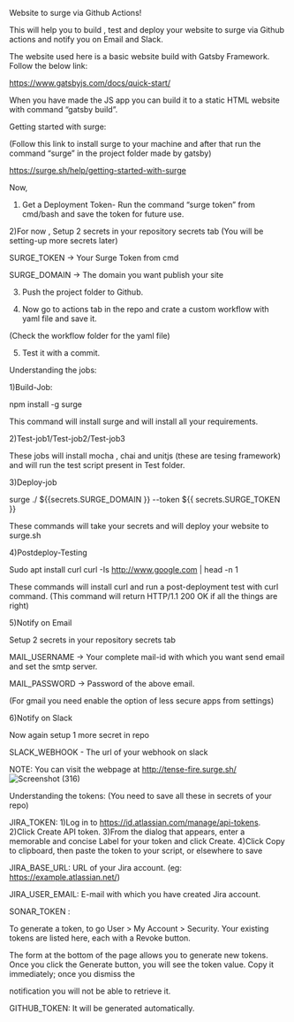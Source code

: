 Website to surge via Github Actions!


This will help you to build , test and deploy your website to surge via Github actions and notify you on Email and Slack.

The website used here is a basic website build with Gatsby Framework. Follow the below link:

https://www.gatsbyjs.com/docs/quick-start/

When you have made the JS app you can build it to a static HTML website with command “gatsby build”.


Getting started with surge: 

(Follow this link to install surge to your machine and after that run the command “surge” in the project folder made by gatsby)

https://surge.sh/help/getting-started-with-surge

 Now,
1)	Get a Deployment Token- Run the command “surge token” from cmd/bash and save the token for future use.

2)For now , Setup 2 secrets in your repository secrets tab (You will be setting-up more secrets later)

SURGE_TOKEN -> Your Surge Token from cmd

SURGE_DOMAIN -> The domain you want publish your site

3)	Push the project folder to Github.

4) Now go to actions tab in the repo and crate a custom workflow with yaml file and save it.

(Check the workflow folder for the yaml file)

5)	Test it with a commit.


Understanding the jobs:

1)Build-Job:

npm install -g surge

This command will install surge and will install all your requirements.

2)Test-job1/Test-job2/Test-job3

These jobs will install mocha , chai and unitjs (these are tesing framework) and will run the test script present in Test folder.

3)Deploy-job

surge ./ ${{secrets.SURGE_DOMAIN }} --token ${{ secrets.SURGE_TOKEN }}

These commands will take your secrets and will deploy your website to surge.sh

4)Postdeploy-Testing

Sudo apt install curl
curl -Is http://www.google.com | head -n 1

These commands will install curl and run a post-deployment test with curl command.
(This command will return HTTP/1.1 200 OK if all the things are right)

5)Notify on Email

Setup 2 secrets in your repository secrets tab

MAIL_USERNAME -> Your complete mail-id with which you want send email and set the smtp server.

MAIL_PASSWORD -> Password of the above email.

(For gmail you need enable the option of less secure apps from settings)

6)Notify on Slack

Now again setup 1 more secret in repo

SLACK_WEBHOOK - The url of your webhook on slack

NOTE: You can visit the webpage at http://tense-fire.surge.sh/
![Screenshot (316)](https://user-images.githubusercontent.com/46739055/93215825-8e197c00-f784-11ea-8cd5-bbac7a0b8c3a.png)

Understanding the tokens: (You need to save all these in secrets of your repo)

JIRA_TOKEN:
1)Log in to https://id.atlassian.com/manage/api-tokens.
2)Click Create API token.
3)From the dialog that appears, enter a memorable and concise Label for your token and click Create.
4)Click Copy to clipboard, then paste the token to your script, or elsewhere to save

JIRA_BASE_URL: 
URL of your Jira account. (eg: https://example.atlassian.net/)

JIRA_USER_EMAIL:
E-mail with which you have created Jira account.

SONAR_TOKEN :

To generate a token, to go User > My Account > Security. Your existing tokens are listed here, each with a Revoke button.

The form at the bottom of the page allows you to generate new tokens. Once you click the Generate button, you will see the token value. Copy it immediately; once you dismiss the 

notification you will not be able to retrieve it.

GITHUB_TOKEN:
It will be generated automatically.






